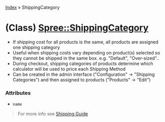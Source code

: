 [Index](../_index.md) » ShippingCategory

# (Class) [Spree::ShippingCategory](http://m.gymplayer.com/shipping_category.rb)
* If shipping cost for all products is the same, all products are assigned one shipping category
* Useful when shipping costs vary depending on product(s) selected so they cannot be 
shipped in the same box. e.g. "Default", "Over-sized"..
* During checkout, shipping categories of products determine which calculator will
be used to price each Shipping Method
* Can be created in the admin interface ("Configuration" -> "Shipping Categories") and then
assigned to products ("Products" -> "Edit")

### Attributes
* `name`

> For more info see [Shipping Guide](../business_logic/shipping.md)
